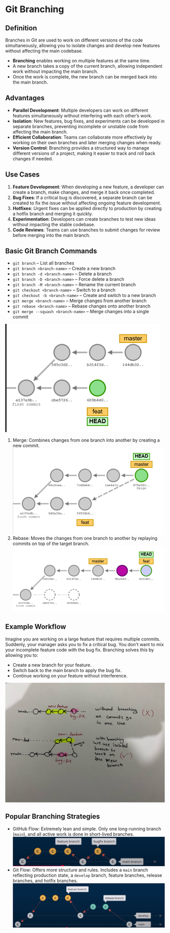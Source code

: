 # Git Branching

## Definition

Branches in Git are used to work on different versions of the code simultaneously, allowing you to isolate changes and develop new features without affecting the main codebase.

- **Branching** enables working on multiple features at the same time.
- A new branch takes a copy of the current branch, allowing independent work without impacting the main branch.
- Once the work is complete, the new branch can be merged back into the main branch.

## Advantages

- **Parallel Development**: Multiple developers can work on different features simultaneously without interfering with each other’s work.
- **Isolation**: New features, bug fixes, and experiments can be developed in separate branches, preventing incomplete or unstable code from affecting the main branch.
- **Efficient Collaboration**: Teams can collaborate more effectively by working on their own branches and later merging changes when ready.
- **Version Control**: Branching provides a structured way to manage different versions of a project, making it easier to track and roll back changes if needed.

## Use Cases

1. **Feature Development**: When developing a new feature, a developer can create a branch, make changes, and merge it back once completed.
2. **Bug Fixes**: If a critical bug is discovered, a separate branch can be created to fix the issue without affecting ongoing feature development.
3. **Hotfixes**: Urgent fixes can be applied directly to production by creating a hotfix branch and merging it quickly.
4. **Experimentation**: Developers can create branches to test new ideas without impacting the stable codebase.
5. **Code Reviews**: Teams can use branches to submit changes for review before merging into the main branch.

## Basic Git Branch Commands

- `git branch` – List all branches
- `git branch <branch-name>` – Create a new branch
- `git branch -d <branch-name>` – Delete a branch
- `git branch -D <branch-name>` – Force delete a branch
- `git branch -M <branch-name>` – Rename the current branch
- `git checkout <branch-name>` – Switch to a branch
- `git checkout -b <branch-name>` – Create and switch to a new branch
- `git merge <branch-name>` – Merge changes from another branch
- `git rebase <branch-name>` – Rebase changes onto another branch
- `git merge --squash <branch-name>` – Merge changes into a single commit

![alt text](image-4.png)

1. Merge: Combines changes from one branch into another by creating a new commit.
   ![alt text](image-3.png)
2. Rebase: Moves the changes from one branch to another by replaying commits on top of the target branch.
   ![alt text](image-5.png)

## Example Workflow

Imagine you are working on a large feature that requires multiple commits. Suddenly, your manager asks you to fix a critical bug. You don't want to mix your incomplete feature code with the bug fix. Branching solves this by allowing you to:

- Create a new branch for your feature.
- Switch back to the main branch to apply the bug fix.
- Continue working on your feature without interference.

![alt text](image.png)

## Popular Branching Strategies

- GitHub Flow: Extremely lean and simple. Only one long-running branch (`main`), and all active work is done in short-lived branches.
  ![alt text](image-1.png)
- Git Flow: Offers more structure and rules. Includes a `main` branch reflecting production state, a `develop` branch, feature branches, release branches, and hotfix branches.
  ![alt text](image-2.png)
